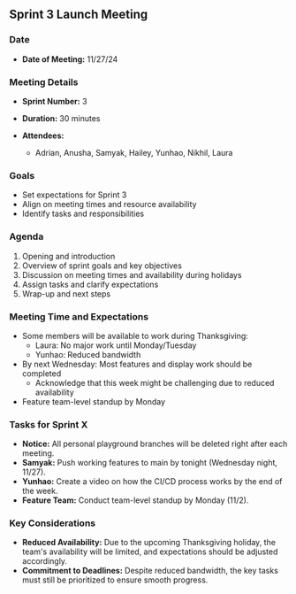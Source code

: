 ## Sprint 3 Launch Meeting

### Date

- **Date of Meeting:** 11/27/24

### Meeting Details

- **Sprint Number:** 3

- **Duration:** 30 minutes

- **Attendees:**

  - Adrian, Anusha, Samyak, Hailey, Yunhao, Nikhil, Laura

### Goals

- Set expectations for Sprint 3
- Align on meeting times and resource availability
- Identify tasks and responsibilities

### Agenda

1. Opening and introduction
2. Overview of sprint goals and key objectives
3. Discussion on meeting times and availability during holidays
4. Assign tasks and clarify expectations
5. Wrap-up and next steps

### Meeting Time and Expectations

- Some members will be available to work during Thanksgiving:
  - Laura: No major work until Monday/Tuesday
  - Yunhao: Reduced bandwidth
- By next Wednesday: Most features and display work should be completed
  - Acknowledge that this week might be challenging due to reduced availability
- Feature team-level standup by Monday

### Tasks for Sprint X

- **Notice:** All personal playground branches will be deleted right after each meeting.
- **Samyak:** Push working features to main by tonight (Wednesday night, 11/27).
- **Yunhao:** Create a video on how the CI/CD process works by the end of the week.
- **Feature Team:** Conduct team-level standup by Monday (11/2).

### Key Considerations

- **Reduced Availability:** Due to the upcoming Thanksgiving holiday, the team's availability will be limited, and expectations should be adjusted accordingly.
- **Commitment to Deadlines:** Despite reduced bandwidth, the key tasks must still be prioritized to ensure smooth progress.

###
